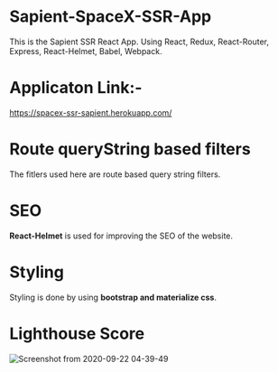 # Sapient-SpaceX-SSR-App
This is the Sapient SSR React App. Using React, Redux, React-Router, Express, React-Helmet, Babel, Webpack.

# Applicaton Link:-

https://spacex-ssr-sapient.herokuapp.com/

# Route queryString based filters

The fitlers used here are route based query string filters.

# SEO

<b>React-Helmet</b> is used for improving the SEO of the website.

# Styling

Styling is done by using <b>bootstrap and materialize css</b>.

# Lighthouse Score

![Screenshot from 2020-09-22 04-39-49](https://user-images.githubusercontent.com/16598629/93832545-b24cef80-fc93-11ea-873f-e19a75327400.png)



